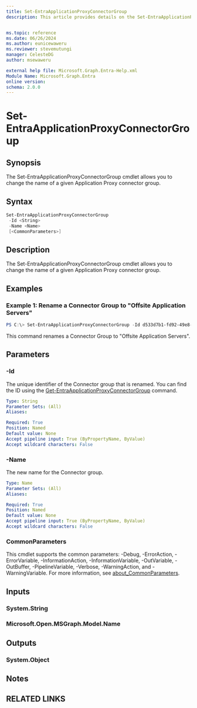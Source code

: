 ```yaml
---
title: Set-EntraApplicationProxyConnectorGroup
description: This article provides details on the Set-EntraApplicationProxyConnectorGroup command.


ms.topic: reference
ms.date: 06/26/2024
ms.author: eunicewaweru
ms.reviewer: stevemutungi
manager: CelesteDG
author: msewaweru

external help file: Microsoft.Graph.Entra-Help.xml
Module Name: Microsoft.Graph.Entra
online version:
schema: 2.0.0
---
```


# Set-EntraApplicationProxyConnectorGroup

## Synopsis
The Set-EntraApplicationProxyConnectorGroup cmdlet allows you to change the name of a given Application Proxy connector group.

## Syntax

```powershell
Set-EntraApplicationProxyConnectorGroup
 -Id <String>
 -Name <Name>
 [<CommonParameters>]
```

## Description
The Set-EntraApplicationProxyConnectorGroup cmdlet allows you to change the name of a given Application Proxy connector group.

## Examples

### Example 1: Rename a Connector Group to "Offsite Application Servers"
```powershell
PS C:\> Set-EntraApplicationProxyConnectorGroup -Id d533d7b1-fd92-49e8-a200-3e7dcf7c2ab5 -Name "Offsite Application Servers"
```

This command renames a Connector Group to "Offsite Application Servers".

## Parameters

### -Id
The unique identifier of the Connector group that is renamed.
You can find the ID using the [Get-EntraApplicationProxyConnectorGroup](./Get-EntraApplicationProxyConnectorGroup.md) command.

```yaml
Type: String
Parameter Sets: (All)
Aliases:

Required: True
Position: Named
Default value: None
Accept pipeline input: True (ByPropertyName, ByValue)
Accept wildcard characters: False
```

### -Name
The new name for the Connector group.

```yaml
Type: Name
Parameter Sets: (All)
Aliases:

Required: True
Position: Named
Default value: None
Accept pipeline input: True (ByPropertyName, ByValue)
Accept wildcard characters: False
```

### CommonParameters
This cmdlet supports the common parameters: -Debug, -ErrorAction, -ErrorVariable, -InformationAction, -InformationVariable, -OutVariable, -OutBuffer, -PipelineVariable, -Verbose, -WarningAction, and -WarningVariable. For more information, see [about_CommonParameters](https://go.microsoft.com/fwlink/?LinkID=113216).

## Inputs

### System.String
### Microsoft.Open.MSGraph.Model.Name

## Outputs

### System.Object
## Notes

## RELATED LINKS